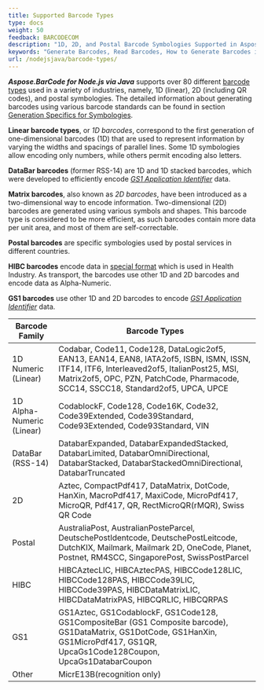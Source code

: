 ```yaml
---
title: Supported Barcode Types
type: docs
weight: 50
feedback: BARCODECOM
description: "1D, 2D, and Postal Barcode Symbologies Supported in Aspose.BarCode for Node.js via Java"
keywords: "Generate Barcodes, Read Barcodes, How to Generate Barcodes in Java, Barcode Type, Matrix Barcodes, 1D Barcode, 2D Barcode, QR Code, MicroQR Code, Code 128, Aspose.BarCode, Java"
url: /nodejsjava/barcode-types/
---
```


***Aspose.BarCode for Node.js via Java*** supports over 80
different <a href="https://en.wikipedia.org/wiki/Barcode#Types_of_barcodes" target="_blank">barcode types</a> used in a
variety of industries, namely, 1D (linear), 2D (including QR codes), and postal symbologies. The detailed information
about generating barcodes using various barcode standards can be found in
section <a href="/barcode/java/generate-barcode-types/" target="_blank">Generation Specifics for Symbologies</a>.

**Linear barcode types**, or *1D barcodes*, correspond to the first generation of one-dimensional barcodes (1D) that are
used to represent information by varying the widths and spacings of parallel lines. Some 1D symbologies allow encoding
only numbers, while others permit encoding also letters.

**DataBar barcodes** (former RSS-14) are 1D and 1D stacked barcodes, which were developed to efficiently encode 
<a href="https://ref.gs1.org/ai/?lang=en" target="_blank">*GS1 Application Identifier*</a> data.


**Matrix barcodes**, also known as *2D barcodes*, have been introduced as a two-dimensional way to encode information.
Two-dimensional (2D) barcodes are generated using various symbols and shapes. This barcode type is considered to be more
efficient, as such barcodes contain more data per unit area, and most of them are self-correctable.

**Postal barcodes** are specific symbologies used by postal services in different countries.

**HIBC barcodes** encode data in <a href="https://www.hibcc.org/udi-labeling-standards/barcode-standards/" target="_blank">special format</a> 
which is used in Health Industry. As transport, the barcodes use other 1D and 2D barcodes and encode data as Alpha-Numeric.


**GS1 barcodes** use other 1D and 2D barcodes to encode 
<a href="https://ref.gs1.org/ai/?lang=en" target="_blank">*GS1 Application Identifier*</a> data.

| Barcode Family            | Barcode Types                                                                                                                                                                                                                   |
|---------------------------|---------------------------------------------------------------------------------------------------------------------------------------------------------------------------------------------------------------------------------|
| 1D Numeric (Linear)       | Codabar, Code11, Code128, DataLogic2of5, EAN13, EAN14, EAN8, IATA2of5, ISBN, ISMN, ISSN, ITF14, ITF6, Interleaved2of5, ItalianPost25, MSI, Matrix2of5, OPC, PZN, PatchCode, Pharmacode, SCC14, SSCC18, Standard2of5, UPCA, UPCE |
| 1D Alpha-Numeric (Linear) | CodablockF, Code128, Code16K, Code32, Code39Extended, Code39Standard, Code93Extended, Code93Standard, VIN                                                                                                                       |
| DataBar (RSS-14)          | DatabarExpanded, DatabarExpandedStacked, DatabarLimited, DatabarOmniDirectional, DatabarStacked, DatabarStackedOmniDirectional, DatabarTruncated                                                                                |
| 2D                        | Aztec, CompactPdf417, DataMatrix, DotCode, HanXin, MacroPdf417, MaxiCode, MicroPdf417, MicroQR, Pdf417, QR, RectMicroQR(rMQR), Swiss QR Code                                                                                    |
| Postal                    | AustraliaPost, AustralianPosteParcel, DeutschePostIdentcode, DeutschePostLeitcode, DutchKIX, Mailmark, Mailmark 2D, OneCode, Planet, Postnet, RM4SCC, SingaporePost, SwissPostParcel                                            |
| HIBC                      | HIBCAztecLIC, HIBCAztecPAS, HIBCCode128LIC, HIBCCode128PAS, HIBCCode39LIC, HIBCCode39PAS, HIBCDataMatrixLIC, HIBCDataMatrixPAS, HIBCQRLIC, HIBCQRPAS                                                                            |
| GS1                       | GS1Aztec, GS1CodablockF, GS1Code128, GS1CompositeBar (GS1 Composite barcode), GS1DataMatrix, GS1DotCode, GS1HanXin, GS1MicroPdf417, GS1QR, UpcaGs1Code128Coupon, UpcaGs1DatabarCoupon                                           |
| Other                     | MicrE13B(recognition only)                                                                                                                                                                                                      |
